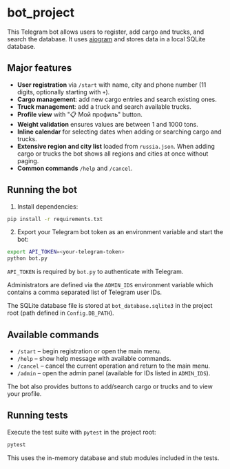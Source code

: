 # bot_project

This Telegram bot allows users to register, add cargo and trucks, and search the database. It uses [aiogram](https://docs.aiogram.dev/) and stores data in a local SQLite database.

## Major features

- **User registration** via `/start` with name, city and phone number
  (11 digits, optionally starting with `+`).
- **Cargo management**: add new cargo entries and search existing ones.
- **Truck management**: add a truck and search available trucks.
- **Profile view** with "📋 Мой профиль" button.
- **Weight validation** ensures values are between 1 and 1000 tons.
- **Inline calendar** for selecting dates when adding or searching cargo and trucks.
- **Extensive region and city list** loaded from `russia.json`. When adding
  cargo or trucks the bot shows all regions and cities at once without paging.
- **Common commands** `/help` and `/cancel`.

## Running the bot

1. Install dependencies:

```bash
pip install -r requirements.txt
```

2. Export your Telegram bot token as an environment variable and start the bot:

```bash
export API_TOKEN=<your-telegram-token>
python bot.py
```

`API_TOKEN` is required by `bot.py` to authenticate with Telegram.

Administrators are defined via the `ADMIN_IDS` environment variable which
contains a comma separated list of Telegram user IDs.

The SQLite database file is stored at `bot_database.sqlite3` in the project root (path defined in `Config.DB_PATH`).

## Available commands

- `/start` – begin registration or open the main menu.
- `/help` – show help message with available commands.
- `/cancel` – cancel the current operation and return to the main menu.
- `/admin` – open the admin panel (available for IDs listed in `ADMIN_IDS`).

The bot also provides buttons to add/search cargo or trucks and to view your profile.

## Running tests

Execute the test suite with `pytest` in the project root:

```bash
pytest
```

This uses the in-memory database and stub modules included in the tests.

